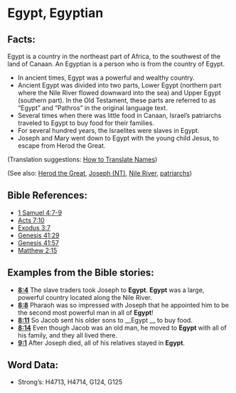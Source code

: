 # Egypt, Egyptian

## Facts:

Egypt is a country in the northeast part of Africa, to the southwest of the land of Canaan. An Egyptian is a person who is from the country of Egypt.

* In ancient times, Egypt was a powerful and wealthy country.
* Ancient Egypt was divided into two parts, Lower Egypt (northern part where the Nile River flowed downward into the sea) and Upper Egypt (southern part). In the Old Testament, these parts are referred to as “Egypt” and “Pathros” in the original language text.
* Several times when there was little food in Canaan, Israel’s patriarchs traveled to Egypt to buy food for their families.
* For several hundred years, the Israelites were slaves in Egypt.
* Joseph and Mary went down to Egypt with the young child Jesus, to escape from Herod the Great.

(Translation suggestions: [How to Translate Names](rc://en/ta/man/translate/translate-names))

(See also: [Herod the Great](../names/herodthegreat.md), [Joseph (NT)](../names/josephnt.md), [Nile River](../names/nileriver.md), [patriarchs](../other/patriarchs.md))

## Bible References:

* [1 Samuel 4:7-9](rc://en/tn/help/1sa/04/07)
* [Acts 7:10](rc://en/tn/help/act/07/10)
* [Exodus 3:7](rc://en/tn/help/exo/03/07)
* [Genesis 41:29](rc://en/tn/help/gen/41/29)
* [Genesis 41:57](rc://en/tn/help/gen/41/57)
* [Matthew 2:15](rc://en/tn/help/mat/02/15)

## Examples from the Bible stories:

* __[8:4](rc://en/tn/help/obs/08/04)__ The slave traders took Joseph to __Egypt__. __Egypt__ was a large, powerful country located along the Nile River.
* __[8:8](rc://en/tn/help/obs/08/08)__ Pharaoh was so impressed with Joseph that he appointed him to be the second most powerful man in all of __Egypt__!
* __[8:11](rc://en/tn/help/obs/08/11)__ So Jacob sent his older sons to __Egypt __ to buy food.
* __[8:14](rc://en/tn/help/obs/08/14)__ Even though Jacob was an old man, he moved to __Egypt__ with all of his family, and they all lived there.
* __[9:1](rc://en/tn/help/obs/09/01)__ After Joseph died, all of his relatives stayed in __Egypt__.

## Word Data:

* Strong’s: H4713, H4714, G124, G125

